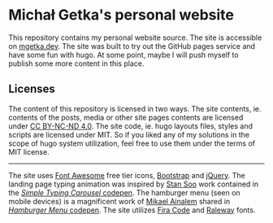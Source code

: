 Michał Getka's personal website
============================================

This repository contains my personal website source. The site is accessible on [mgetka.dev](https://mgetka.dev). The site was built to try out the GitHub pages service and have some fun with hugo. At some point, maybe I will push myself to publish some more content in this place.

## Licenses

The content of this repository is licensed in two ways. The site contents, ie. contents of the posts, media or other site pages contents are licensed under [CC BY-NC-ND 4.0](https://creativecommons.org/licenses/by-nc-nd/4.0/). The site code, ie. hugo layouts files, styles and scripts are licensed under MIT. So if you liked any of my solutions in the scope of hugo system utilization, feel free to use them under the terms of MIT license.

-------

The site uses [Font Awesome](https://fontawesome.com/) free tier icons, [Bootstrap](https://getbootstrap.com/) and [jQuery](https://jquery.com/). The landing page typing animation was inspired by [Stan Soo](https://github.com/CheeseTurtle) work contained in the [_Simple Typing Carousel_ codepen](https://codepen.io/CheeseTurtle/pen/AYJYqE). The hamburger menu (seen on mobile devices) is a magnificent work of [Mikael Ainalem](https://github.com/ainalem) shared in [_Hamburger Menu_ codepen](https://codepen.io/ainalem/pen/wvKOEMV). The site utilizes [Fira Code](https://fonts.google.com/specimen/Fira+Code) and [Raleway](https://fonts.google.com/specimen/Raleway) fonts.
